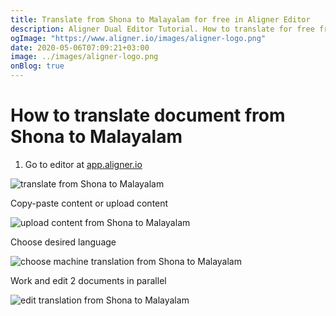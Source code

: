 ```yaml
---
title: Translate from Shona to Malayalam for free in Aligner Editor
description: Aligner Dual Editor Tutorial. How to translate for free from Shona to Malayalam. Aligner is multilingual document management platform. 
ogImage: "https://www.aligner.io/images/aligner-logo.png"
date: 2020-05-06T07:09:21+03:00
image: ../images/aligner-logo.png
onBlog: true
---
```


# How to translate document from Shona to Malayalam

1. Go to editor at [app.aligner.io](https://app.aligner.io "Aligner App web page")

![translate from Shona to Malayalam](../aligner-blank-editor.png "translate from Shona to Malayalam")

Copy-paste content or upload content

![upload content from Shona to Malayalam](../aligner-uploaded-document.png "upload content from Shona to Malayalam")

Choose desired language

![choose machine translation from Shona to Malayalam](../aligner-language-dropdown.png "choose machine translation from Shona to Malayalam")

Work and edit 2 documents in parallel

![edit translation from Shona to Malayalam](../aligner-double-sitded-editor.png "edit translation from Shona to Malayalam")

